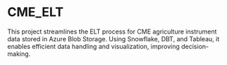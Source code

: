 # CME_ELT
This project streamlines the ELT process for CME agriculture instrument data stored in Azure Blob Storage. Using Snowflake, DBT, and Tableau, it enables efficient data handling and visualization, improving decision-making.
